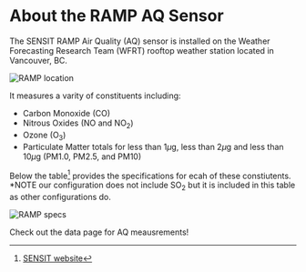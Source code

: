 # About the RAMP AQ Sensor

The SENSIT RAMP Air Quality (AQ) sensor is installed on the Weather Forecasting Research Team (WFRT) rooftop weather station located in Vancouver, BC. 

![RAMP location](/pics/station_site.png)

It measures a varity of constituents including:

- Carbon Monoxide (CO)
- Nitrous Oxides (NO and NO<sub>2</sub>)
- Ozone (O<sub>3</sub>)
- Particulate Matter totals for less than 1$\mu$g, less than 2$\mu$g and less than 10$\mu$g (PM1.0, PM2.5, and PM10)

Below the table[^first] provides the specifications for ecah of these constiutents. *NOTE our configuration does not include SO<sub>2</sub> but it is included in this table as other configurations do. 

![RAMP specs](/pics/ramp_specs.png)

Check out the data page for AQ meausrements!
[^first]: [SENSIT website](gasleaksensors.com)




